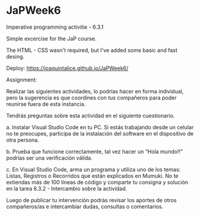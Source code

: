 # JaPWeek6
Imperative programming activitie - 6.3.1

Simple excercise for the JaP course.

The HTML - CSS wasn't required, but I've added some basic and fast desing.

Deploy:
https://joaquintalice.github.io/JaPWeek6/


Assignment:

Realizar las siguientes actividades, lo podrías hacer en forma individual, pero la sugerencia es que coordines con tus compañeros para poder reunirse fuera de esta instancia.

Tendrás preguntas sobre esta actividad en el siguiente cuestionario.

a. Instalar Visual Studio Code en tu PC. Si estás trabajando desde un celular no te preocupes, participa de la instalación del software en el dispositivo de otra persona.

b. Prueba que funcione correctamente, tal vez hacer un “Hola mundo!!” podrías ser una verificación válida.

c. En Visual Studio Code, arma un programa y utiliza uno de los temas: Listas, Registros o Recorridos que están explicados en Mumuki. No te extiendas más de 100 líneas de código y comparte tu consigna y solución en la tarea 6.3.2 - Intercambio sobre la actividad.

Luego de publicar tu intervención podrás revisar los aportes de otros compañeros/as e intercambiar dudas, consultas o comentarios.